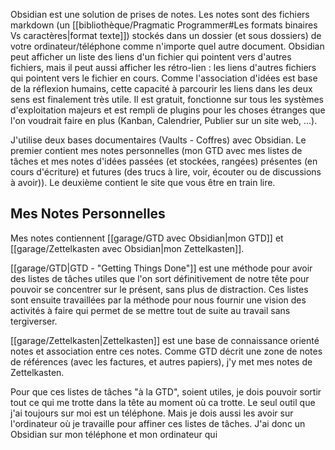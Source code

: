 Obsidian est une solution de prises de notes.
Les notes sont des fichiers markdown (un [[bibliothèque/Pragmatic Programmer#Les formats binaires Vs caractères|format texte]]) stockés dans un dossier (et sous dossiers) de votre ordinateur/téléphone comme n'importe quel autre document.
Obsidian peut afficher un liste des liens d'un fichier qui pointent vers d'autres fichiers, mais il peut aussi afficher les rétro-lien : les liens d'autres fichiers qui pointent vers le fichier en cours.
Comme l'association d'idées est base de la réflexion humains, cette capacité à parcourir les liens dans les deux sens est finalement très utile.
Il est gratuit, fonctionne sur tous les systèmes d'exploitation majeurs et est rempli de plugins pour les choses étranges que l'on voudrait faire en plus (Kanban, Calendrier, Publier sur un site web, ...).

J'utilise deux bases documentaires (Vaults - Coffres) avec Obsidian.
Le premier contient mes notes personnelles (mon GTD avec mes listes de tâches et mes notes d'idées passées (et stockées, rangées) présentes (en cours d'écriture) et futures (des trucs à lire, voir, écouter ou de discussions à avoir)).
Le deuxième contient le site que vous être en train lire.

## Mes Notes Personnelles

Mes notes contiennent [[garage/GTD avec Obsidian|mon GTD]] et [[garage/Zettelkasten avec Obsidian|mon Zettelkasten]].

[[garage/GTD|GTD - "Getting Things Done"]] est une méthode pour avoir des listes de tâches utiles que l'on sort définitivement de notre tête pour pouvoir se concentrer sur le présent, sans plus de distraction.
Ces listes sont ensuite travaillées par la méthode pour nous fournir une vision des activités à faire qui permet de se mettre tout de suite au travail sans tergiverser.

[[garage/Zettelkasten|Zettelkasten]] est une base de connaissance orienté notes et association entre ces notes.
Comme GTD décrit une zone de notes de références (avec les factures, et autres papiers), j'y met mes notes de Zettelkasten.

Pour que ces listes de tâches "à la GTD", soient utiles, je dois pouvoir sortir tout ce qui me trotte dans la tête au moment où ca trotte.
Le seul outil que j'ai toujours sur moi est un téléphone.
Mais je dois aussi les avoir sur l'ordinateur où je travaille pour affiner ces listes de tâches.
J'ai donc un Obsidian sur mon téléphone et mon ordinateur qui 